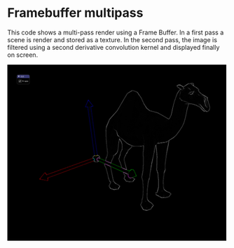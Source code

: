 # Framebuffer multipass

This code shows a multi-pass render using a Frame Buffer. In a first pass a scene is render and stored as a texture. In the second pass, the image is filtered using a second derivative convolution kernel and displayed finally on screen.

<img src="pic.jpg" alt="" width="500px"/>